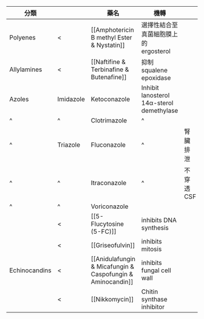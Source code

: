 
| 分類          |       |    藥名                                                        |  機轉                                         |           |
| ------------- | --------- | ---------------------------------------------------------- | ----------------------------------------- | --------- |
| Polyenes      | <         | [[Amphotericin B methyl Ester & Nystatin]]                 | 選擇性結合至真菌細胞膜上的 ergosterol     |           |
| Allylamines   | <         | [[Naftifine & Terbinafine & Butenafine]]                   | 抑制 squalene epoxidase                   |           |
| Azoles        | Imidazole | Ketoconazole                                               | Inhibit lanosterol 14α-sterol demethylase |           |
| ^             | ^         | Clotrimazole                                               | ^                                         |           |
| ^             | Triazole  | Fluconazole                                                | ^                                          | 腎臟排泄  |
| ^             | ^         | Itraconazole                                               |  ^                                         | 不穿透CSF |
| ^             | ^         | Voriconazole                                               |                     |           |
|               | <         | [[5-Flucytosine (5-FC)]]                                   |        inhibits DNA synthesis                                   |           |
|               | <         | [[Griseofulvin]]                                           | inhibits mitosis                          |           |
| Echinocandins | <         | [[Anidulafungin & Micafungin & Caspofungin & Aminocandin]] | inhibits fungal cell wall                 |           |
|               | <         | [[Nikkomycin]]                                             | Chitin synthase inhibitor                 |           |
